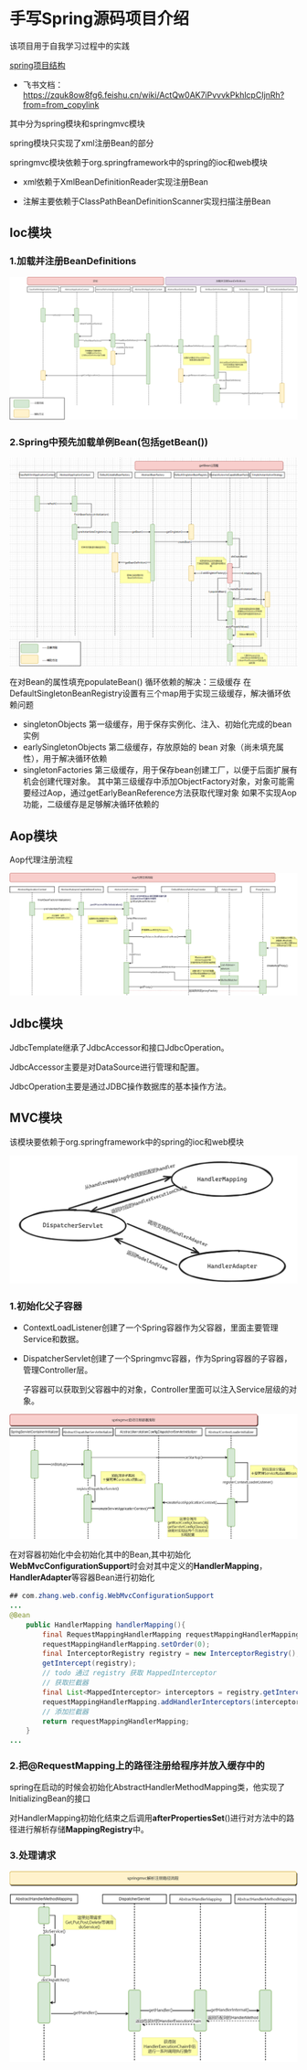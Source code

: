 # 手写Spring源码项目介绍

该项目用于自我学习过程中的实践

[spring项目结构](spring模块/src/main/tr.txt)

- 飞书文档：https://zquk8ow8fg6.feishu.cn/wiki/ActQw0AK7iPvvvkPkhlcpCIjnRh?from=from_copylink

其中分为spring模块和springmvc模块

spring模块只实现了xml注册Bean的部分

springmvc模块依赖于org.springframework中的spring的ioc和web模块

- xml依赖于XmlBeanDefinitionReader实现注册Bean

- 注解主要依赖于ClassPathBeanDefinitionScanner实现扫描注册Bean



## Ioc模块

### 1.加载并注册BeanDefinitions

![加载并注册BeanDefinitions时序图](spring模块/png/加载并注册BeanDefinitions时序图.png)

### 2.Spring中预先加载单例Bean(包括getBean())

![img.png](spring模块/png/getBean().png)




在对Bean的属性填充populateBean()
循环依赖的解决：三级缓存
在DefaultSingletonBeanRegistry设置有三个map用于实现三级缓存，解决循环依赖问题
- singletonObjects         第一级缓存，用于保存实例化、注入、初始化完成的bean实例
- earlySingletonObjects  第二级缓存，存放原始的 bean 对象（尚未填充属性），用于解决循环依赖
- singletonFactories       第三级缓存，用于保存bean创建工厂，以便于后面扩展有机会创建代理对象。
其中第三级缓存中添加ObjectFactory对象，对象可能需要经过Aop，通过getEarlyBeanReference方法获取代理对象
如果不实现Aop功能，二级缓存是足够解决循环依赖的





## Aop模块

Aop代理注册流程

![img.png](spring模块/png/Aop创建代理流程时序图.png)

## Jdbc模块

JdbcTemplate继承了JdbcAccessor和接口JdbcOperation。

JdbcAccessor主要是对DataSource进行管理和配置。

JdbcOperation主要是通过JDBC操作数据库的基本操作方法。









## MVC模块

该模块要依赖于org.springframework中的spring的ioc和web模块

![img.png](springmvc主要组件关系图.png)

### 1.初始化父子容器

- ContextLoadListener创建了一个Spring容器作为父容器，里面主要管理Service和数据。

- DispatcherServlet创建了一个Springmvc容器，作为Spring容器的子容器，管理Controller层。

  子容器可以获取到父容器中的对象，Controller里面可以注入Service层级的对象。

![img.png](spring模块/png/img.png)

  在对容器初始化中会初始化其中的Bean,其中初始化**WebMvcConfigurationSupport**时会对其中定义的**HandlerMapping**，**HandlerAdapter**等容器Bean进行初始化

  ```java
  ## com.zhang.web.config.WebMvcConfigurationSupport
  ...
  @Bean
      public HandlerMapping handlerMapping(){
          final RequestMappingHandlerMapping requestMappingHandlerMapping = new RequestMappingHandlerMapping();
          requestMappingHandlerMapping.setOrder(0);
          final InterceptorRegistry registry = new InterceptorRegistry();
          getIntercept(registry);
          // todo 通过 registry 获取 MappedInterceptor
          // 获取拦截器
          final List<MappedInterceptor> interceptors = registry.getInterceptors();
          requestMappingHandlerMapping.addHandlerInterceptors(interceptors);
          // 添加拦截器
          return requestMappingHandlerMapping;
      }
  ...
  ```


### 2.把@RequestMapping上的路径注册给程序并放入缓存中的

spring在启动的时候会初始化AbstractHandlerMethodMapping类，他实现了InitializingBean的接口

对HandlerMapping初始化结束之后调用**afterPropertiesSet**()进行对方法中的路径进行解析存储**MappingRegistry**中。



### 3.处理请求

![img_2.png](spring模块/png/img_2.png)































